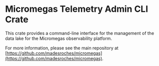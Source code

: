 # Micromegas Telemetry Admin CLI Crate

This crate provides a command-line interface for the management of the data lake for the Micromegas observability platform.

For more information, please see the main repository at [https://github.com/madesroches/micromegas](https://github.com/madesroches/micromegas).

